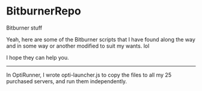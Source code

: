 # BitburnerRepo
Bitburner stuff

Yeah, here are some of the Bitburner scripts that I have found along the way and in some way or another modified to suit my wants. lol

I hope they can help you.

- - - - - - - 
In OptiRunner, I wrote opti-launcher.js to copy the files to all my 25 purchased servers, and run them independently. 
